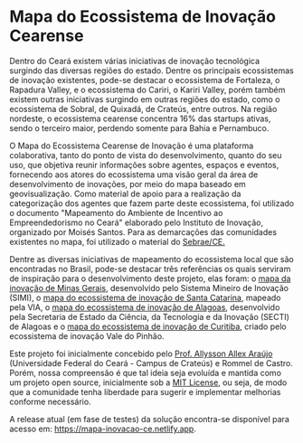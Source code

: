 # Mapa do Ecossistema de Inovação Cearense

Dentro do Ceará existem várias iniciativas de inovação tecnológica surgindo das diversas regiões do estado. Dentre os principais ecossistemas de inovação existentes, pode-se destacar o ecossistema de Fortaleza, o Rapadura Valley, e o ecossistema do Cariri, o Kariri Valley, porém também existem outras iniciativas surgindo em outras regiões do estado, como o ecossistema de Sobral, de Quixadá, de Crateús, entre outros. Na região nordeste, o ecossistema cearense concentra 16% das startups ativas, sendo o terceiro maior, perdendo somente para Bahia e Pernambuco.

O Mapa do Ecossistema Cearense de Inovação é uma plataforma colaborativa, tanto do ponto de vista do desenvolvimento, quanto do seu uso, que objetiva reunir informações sobre agentes, espaços e eventos, fornecendo aos atores do ecossistema uma visão geral da área de desenvolvimento de inovações, por meio do mapa baseado em geovisualização. Como material de apoio para a realização da categorização dos agentes que fazem parte deste ecossistema, foi utilizado o documento "Mapeamento do Ambiente de Incentivo ao Empreendedorismo no Ceará" elaborado pelo Instituto de Inovação, organizado por Moisés Santos. Para as demarcações das comunidades existentes no mapa, foi utilizado o material do <a href="https://www.sebrae.com.br/sites/PortalSebrae/ufs/ce/institucional/atuacao-sebrae-no-ceara,039c6c20d354e410VgnVCM1000003b74010aRCRD">Sebrae/CE.</a></p>

Dentre as diversas iniciativas de mapeamento do ecossistema local que são encontradas no Brasil, pode-se destacar três referências os quais serviram de inspiração para o desenvolvimento deste projeto, elas foram: o <a href="http://www.simi.org.br/mapa">mapa da inovação de Minas Gerais</a>, desenvolvido pelo Sistema Mineiro de Inovação (SIMI), o <a href="https://via.ufsc.br/mapas-da-via/">mapa do ecossistema de inovação de Santa Catarina</a>, mapeado pela VIA, o <a href="http://mapainovacao.secti.al.gov.br/">mapa do ecossistema de inovação de Alagoas</a>, desenvolvido pela Secretaria de Estado da Ciência, da Tecnologia e da Inovação (SECTI) de Alagoas e o <a href="http://www.valedopinhao.com.br/ecossistema/">mapa do ecossistema de inovação de Curitiba</a>, criado pelo ecossistema de inovação Vale do Pinhão.</p>

Este projeto foi inicialmente concebido pelo <a href="http://crateus.ufc.br/allysson" target="_blank" rel="noopener noreferrer">Prof. Allysson Allex Araújo</a> (Universidade Federal do Ceará - Campus de Crateús) e Rommel de Castro. Porém, nossa compreensão é que tal ideia seja evoluída e mantida como um projeto open source, inicialmente sob a <a href="https://opensource.org/licenses/MIT"> MIT License</a>, ou seja, de modo que a comunidade tenha liberdade para sugerir e implementar melhorias conforme necessário.

A release atual (em fase de testes) da solução encontra-se disponível para acesso em: https://mapa-inovacao-ce.netlify.app.
